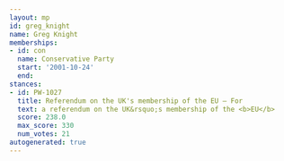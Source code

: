 ```yaml
---
layout: mp
id: greg_knight
name: Greg Knight
memberships:
- id: con
  name: Conservative Party
  start: '2001-10-24'
  end: 
stances:
- id: PW-1027
  title: Referendum on the UK's membership of the EU — For
  text: a referendum on the UK&rsquo;s membership of the <b>EU</b>
  score: 238.0
  max_score: 330
  num_votes: 21
autogenerated: true
---
```

